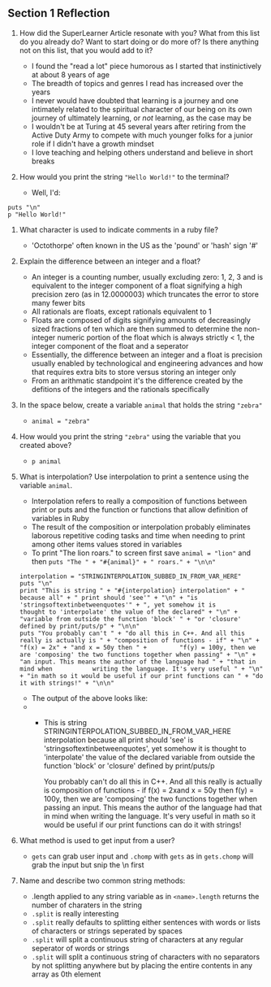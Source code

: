 ## Section 1 Reflection

1. How did the SuperLearner Article resonate with you? What from this list do you already do? Want to start doing or do more of? Is there anything not on this list, that you would add to it?

     * I found the "read a lot" piece humorous as I started that instinictively at about 8 years of age
     * The breadth of topics and genres I read has increased over the years
     * I never would have doubted that learning is a journey and one intimately
related to the spiritual character of our being on its own journey of ultimately learning, or _not_ learning, as the case may be
     * I wouldn't be at Turing at 45 several years after retiring from the Active Duty Army to compete with much younger folks for a junior role if I didn't have a growth mindset 
     * I love teaching and helping others understand and believe in short breaks

1. How would you print the string `"Hello World!"` to the terminal?

     * Well, I'd:
```
puts "\n"
p "Hello World!"
```

1. What character is used to indicate comments in a ruby file?

     * 'Octothorpe' often known in the US as the 'pound' or 'hash' sign '#'

1. Explain the difference between an integer and a float?

     * An integer is a counting number, usually excluding zero: 1, 2, 3 and is equivalent to the integer component of a float signifying a high
       precision zero (as in 12.0000003) which truncates the error to store many fewer bits
     * All rationals are floats, except rationals equivalent to 1
     * Floats are composed of digits signifying amounts of decreasingly sized fractions of ten which are then summed to determine the non-integer numeric portion of the float        which is always strictly < 1, the integer component of the float and a seperator
     * Essentially, the difference between an integer and a float is precision usually enabled by technological and engineering advances and how that requires extra bits to          store versus storing an integer only
     * From an arithmatic standpoint it's the difference created by the defitions of the integers and the rationals specifically

1. In the space below, create a variable `animal` that holds the string `"zebra"`

     * ```
       animal = "zebra"
       ```
       
1. How would you print the string `"zebra"` using the variable that you created above?

    * ```
      p animal
      ```

1. What is interpolation? Use interpolation to print a sentence using the variable `animal`.

    * Interpolation refers to really a composition of functions between print or puts 
      and the function or functions that allow definition of variables in Ruby
    * The result of the composition or interpolation probably eliminates laborous
      repetitive coding tasks and time when needing to print among other items
      values stored in variables
    * To print "The lion roars." to screen first save `animal = "lion"` and then
      `puts "The " + "#{animal}" + " roars." + "\n\n"`
    
    
    ```
    interpolation = "STRINGINTERPOLATION_SUBBED_IN_FROM_VAR_HERE"
    puts "\n"
    print "This is string " + "#{interpolation} interpolation" + " because all" + " print should 'see'" + "\n" + "is 'stringsoftextinbetweenquotes'" + ", yet somehow it is       thought to 'interpolate' the value of the declared" + "\n" + "variable from outside the function 'block' " + "or 'closure' defined by print/puts/p" + "\n\n"
    puts "You probably can't " + "do all this in C++. And all this really is actually is " + "composition of functions - if" + "\n" + "f(x) = 2x" + "and x = 50y then " +         "f(y) = 100y, then we are 'composing' the two functions together when passing" + "\n" + "an input. This means the author of the language had " + "that in mind when           writing the language. It's very useful " + "\n" + "in math so it would be useful if our print functions can " + "do it with strings!" + "\n\n"
    ```
    * The output of the above looks like:
    *
      * This is string STRINGINTERPOLATION_SUBBED_IN_FROM_VAR_HERE interpolation because all print should 'see'
        is 'stringsoftextinbetweenquotes', yet somehow it is thought to 'interpolate' the value of the declared
        variable from outside the function 'block' or 'closure' defined by print/puts/p

        You probably can't do all this in C++. And all this really is actually is composition of functions - if
        f(x) = 2xand x = 50y then f(y) = 100y, then we are 'composing' the two functions together when passing
        an input. This means the author of the language had that in mind when writing the language. It's very useful
        in math so it would be useful if our print functions can do it with strings! 

1. What method is used to get input from a user?

    * `gets` can grab user input and `.chomp` with `gets` as in `gets.chomp` will grab the input but snip the \n first 

1. Name and describe two common string methods:
    
    * .length applied to any string variable as in `<name>.length` returns the number of charaters in the string
    * `.split` is really interesting
    * `.split` really defaults to splitting either sentences with words or lists of characters or strings seperated by spaces
    * `.split` will split a continuous string of characters at any regular seperator of words or strings
    * `.split` will split a continuous string of characters with no separators by not splitting anywhere but by placing the entire contents in any array as 0th element
